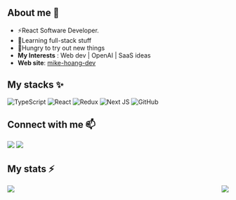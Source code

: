 ## About me 🧑
- ⚡React Software Developer.
- 🌱Learning full-stack stuff
- 🔭Hungry to try out new things
- **My Interests** : Web dev | OpenAI | SaaS ideas
- **Web site**: [mike-hoang-dev](https://mike-hoang-dev.vercel.app)



## My stacks ✨

![TypeScript](https://img.shields.io/badge/typescript-%23007ACC.svg?style=for-the-badge&logo=typescript&logoColor=white)	![React](https://img.shields.io/badge/react-%2320232a.svg?style=for-the-badge&logo=react&logoColor=%2361DAFB) 	![Redux](https://img.shields.io/badge/redux-%23593d88.svg?style=for-the-badge&logo=redux&logoColor=white) ![Next JS](https://img.shields.io/badge/Next-black?style=for-the-badge&logo=next.js&logoColor=white)  ![GitHub](https://img.shields.io/badge/github-%23121011.svg?style=for-the-badge&logo=github&logoColor=white) 

## Connect with me 📫
<a>[<img src="https://img.shields.io/badge/linkedin-%230077B5.svg?&style=for-the-badge&logo=linkedin&logoColor=white">](https://www.linkedin.com/in/mike-hoang-2907/)
<a>[<img src="https://img.shields.io/badge/Gmail-D14836?style=for-the-badge&logo=gmail&logoColor=white">](mailto:anhminhhoang13@gmail.com)</a>

## My stats ⚡

<img align="left" src="https://github-readme-stats.vercel.app/api?username=mikah13&count_private=true&show_icons=true&theme=radical" />
<img align="right" src="https://github-readme-stats.vercel.app/api/top-langs/?username=mikah13&show_icons=true&theme=radical&layout=compact" />

  
